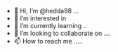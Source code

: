 - 👋 Hi, I’m @hedda98  ...
- 👀 I’m interested in 
- 🌱 I’m currently learning ..
- 💞️ I’m looking to collaborate on ....
- 📫 How to reach me .....

<!---
hedda98/hedda98 is a ✨ special ✨ repository because its `README.md` (this file) appears on your GitHub profile.
You can click the Preview link to take a look at your changes.
--->
